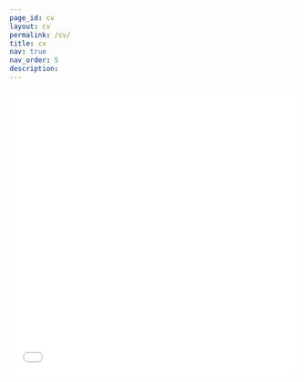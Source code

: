 ```yaml
---
page_id: cv
layout: cv
permalink: /cv/
title: cv
nav: true
nav_order: 5
description: 
---
```


<iframe src="/assets/pdf/fr/cv.pdf" width="100%" height="500" frameborder="no" border="0" marginwidth="0" marginheight="0"></iframe>
